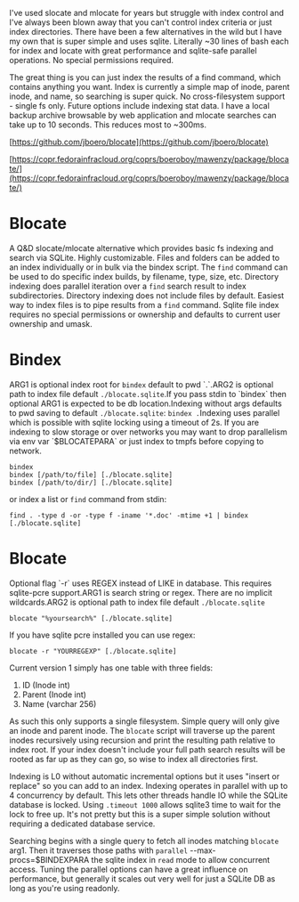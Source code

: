 I've used slocate and mlocate for years but struggle with index control and I've always been blown away that you can't control index criteria or just index directories.  There have been a few alternatives in the wild but I have my own that is super simple and uses sqlite.  Literally \~30 lines of bash each for index and locate with great performance and sqlite-safe parallel operations.  No special permissions required.

The great thing is you can just index the results of a find command, which contains anything you want.  Index is currently a simple map of inode, parent inode, and name, so searching is super quick. No cross-filesystem support - single fs only.  Future options include indexing stat data.  I have a local backup archive browsable by web application and mlocate searches can take up to 10 seconds.  This reduces most to \~300ms.

[https://github.com/jboero/blocate](https://github.com/jboero/blocate)

[https://copr.fedorainfracloud.org/coprs/boeroboy/mawenzy/package/blocate/](https://copr.fedorainfracloud.org/coprs/boeroboy/mawenzy/package/blocate/)

# Blocate

A Q&D slocate/mlocate alternative which provides basic fs indexing and search via SQLite.  Highly customizable. Files and folders can be added to an index individually or in bulk via the bindex script.  The `find` command can be used to do specific index builds, by filename, type, size, etc.  Directory indexing does parallel iteration over a `find` search result to index subdirectories.  Directory indexing does not include files by default.  Easiest way to index files is to pipe results from a `find` command.  Sqlite file index requires no special permissions or ownership and defaults to current user ownership and umask.

# Bindex

ARG1 is optional index root for `bindex` default to pwd \`.\`.ARG2 is optional path to index file default `./blocate.sqlite`.If you pass stdin to \`bindex\` then optional ARG1 is expected to be db location.Indexing without args defaults to pwd saving to default `./blocate.sqlite`: `bindex .`Indexing uses parallel which is possible with sqlite locking using a timeout of 2s.  If you are indexing to slow storage or over networks you may want to drop parallelism via env var \`$BLOCATEPARA\` or just index to tmpfs before copying to network.

    bindex
    bindex [/path/to/file] [./blocate.sqlite]
    bindex [/path/to/dir/] [./blocate.sqlite]

or index a list or `find` command from stdin:

    find . -type d -or -type f -iname '*.doc' -mtime +1 | bindex [./blocate.sqlite]

# Blocate

Optional flag \`-r\` uses REGEX instead of LIKE in database.  This requires sqlite-pcre support.ARG1 is search string or regex.  There are no implicit wildcards.ARG2 is optional path to index file default `./blocate.sqlite`

    blocate "%yoursearch%" [./blocate.sqlite]

If you have sqlite pcre installed you can use regex:

    blocate -r "YOURREGEXP" [./blocate.sqlite]

Current version 1 simply has one table with three fields:

1. ID (Inode int)
2. Parent (Inode int)
3. Name (varchar 256)

As such this only supports a single filesystem.  Simple query will only give an inode and parent inode. The `blocate` script will traverse up the parent inodes recursively using recursion and print the resulting path relative to index root.  If your index doesn't include your full path search results will be rooted as far up as they can go, so wise to index all directories first.

Indexing is L0 without automatic incremental options but it uses "insert or replace" so you can add to an index. Indexing operates in parallel with up to 4 concurrency by default.  This lets other threads handle IO while the SQLite database is locked. Using  `.timeout 1000` allows sqlite3 time to wait for the lock to free up.  It's not pretty but this is a super simple solution without requiring a dedicated database service.

Searching begins with a single query to fetch all inodes matching `blocate` arg1.  Then it traverses those paths with `parallel` \--max-procs=$BINDEXPARA the sqlite index in `read` mode to allow concurrent access.  Tuning the parallel options can have a great influence on performance, but generally it scales out very well for just a SQLite DB as long as you're using readonly.
